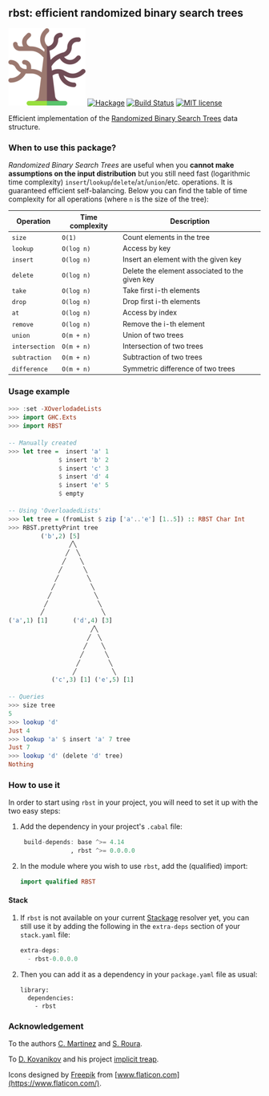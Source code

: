 ## rbst: efficient randomized binary search trees

![RBST nodes](./images/rbst.png)
[![Hackage](https://img.shields.io/hackage/v/rbst.svg)](https://hackage.haskell.org/package/rbst)
[![Build Status](https://travis-ci.org/monadplus/RBST.svg?branch=master)](https://travis-ci.org/monadplus/RBST)
[![MIT license](https://img.shields.io/github/license/monadplus/rbst)](LICENSE)

Efficient implementation of the [Randomized Binary Search Trees][1] data structure.

### When to use this package?

_Randomized Binary Search Trees_ are useful when you __cannot make assumptions on the input distribution__ but you still need fast (logarithmic time complexity) `insert`/`lookup`/`delete`/`at`/`union`/etc. operations. It is guaranteed efficient self-balancing. Below you can find the table of time complexity for all operations (where `n` is the size of the tree):

| Operation      | Time complexity | Description                                    |
|----------------|-----------------|------------------------------------------------|
| `size`         | `O(1)`          | Count elements in the tree                     |
| `lookup`       | `O(log n)`      | Access by key                                  |
| `insert`       | `O(log n)`      | Insert an element with the given key           |
| `delete`       | `O(log n)`      | Delete the element associated to the given key |
| `take`         | `O(log n)`      | Take first i-th elements                       |
| `drop`         | `O(log n)`      | Drop first i-th elements                       |
| `at`           | `O(log n)`      | Access by index                                |
| `remove`       | `O(log n)`      | Remove the i-th element                        |
| `union`        | `O(m + n)`      | Union of two trees                             |
| `intersection` | `O(m + n)`      | Intersection of two trees                      |
| `subtraction`  | `O(m + n)`      | Subtraction of two trees                       |
| `difference`   | `O(m + n)`      | Symmetric difference of two trees              |

### Usage example

```haskell
>>> :set -XOverlodadeLists
>>> import GHC.Exts
>>> import RBST

-- Manually created
>>> let tree =  insert 'a' 1
              $ insert 'b' 2
              $ insert 'c' 3
              $ insert 'd' 4
              $ insert 'e' 5
              $ empty

-- Using 'OverloadedLists'
>>> let tree = (fromList $ zip ['a'..'e'] [1..5]) :: RBST Char Int
>>> RBST.prettyPrint tree
         ('b',2) [5]
                 ╱╲
                ╱  ╲
               ╱    ╲
              ╱      ╲
             ╱        ╲
            ╱          ╲
           ╱            ╲
          ╱              ╲
         ╱                ╲
('a',1) [1]       ('d',4) [3]
                       ╱╲
                      ╱  ╲
                     ╱    ╲
                    ╱      ╲
                   ╱        ╲
                  ╱          ╲
            ('c',3) [1] ('e',5) [1]

-- Queries
>>> size tree
5
>>> lookup 'd'
Just 4
>>> lookup 'a' $ insert 'a' 7 tree
Just 7
>>> lookup 'd' (delete 'd' tree)
Nothing
```

### How to use it

In order to start using `rbst` in your project, you will need to set it up with the two easy steps:

1. Add the dependency in your project's `.cabal` file:

   ```haskell
    build-depends: base ^>= 4.14
                 , rbst ^>= 0.0.0.0
   ```

2. In the module where you wish to use `rbst`,  add the (qualified) import:

   ```haskell
   import qualified RBST
   ```

#### Stack

1. If `rbst` is not available on your current [Stackage][3] resolver yet, you can still use it by adding the following in the `extra-deps` section of your `stack.yaml` file:

    ```haskell
    extra-deps:
      - rbst-0.0.0.0
    ```

2. Then you can add it as a dependency in your `package.yaml` file as usual:

    ```
    library:
      dependencies:
        - rbst
    ```

### Acknowledgement

To the authors [C. Martinez](https://www.cs.upc.edu/~conrado/) and [S. Roura](https://www.cs.upc.edu/~roura/).

To [D. Kovanikov](https://github.com/chshersh) and his project [implicit treap][2].

Icons designed by [Freepik](http://www.freepik.com) from [www.flaticon.com](https://www.flaticon.com/).

[1]: http://akira.ruc.dk/~keld/teaching/algoritmedesign_f08/Artikler/03/Martinez97.pdf
[2]: https://github.com/chshersh/treap
[3]: https://www.stackage.org/
